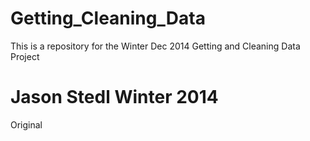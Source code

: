 Getting_Cleaning_Data
=====================

This is a repository for the Winter Dec 2014 Getting and Cleaning Data Project

Jason Stedl Winter 2014
=======================

Original 
